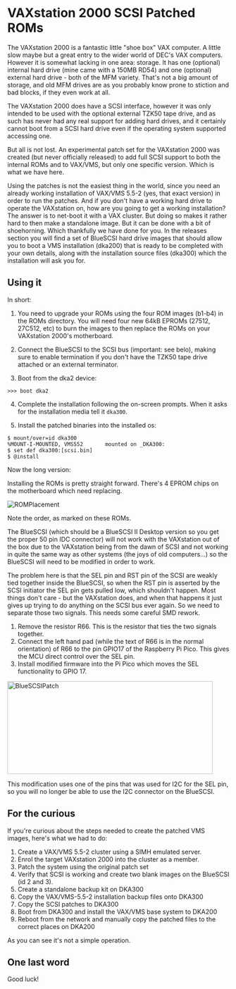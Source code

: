 VAXstation 2000 SCSI Patched ROMs
=================================

The VAXstation 2000 is a fantastic little "shoe box" VAX computer. A little
slow maybe but a great entry to the wider world of DEC's VAX computers.
However it is somewhat lacking in one area: storage. It has one (optional)
internal hard drive (mine came with a 150MB RD54) and one (optional)
external hard drive - both of the MFM variety. That's not a big amount of
storage, and old MFM drives are as you probably know prone to stiction and
bad blocks, if they even work at all. 

The VAXstation 2000 does have a SCSI interface, however it was only intended
to be used with the optional external TZK50 tape drive, and as such has never
had any real support for adding hard drives, and it certainly cannot boot
from a SCSI hard drive even if the operating system supported accessing one.

But all is not lost. An experimental patch set for the VAXstation 2000 was
created (but never officially released) to add full SCSI support to both the
internal ROMs and to VAX/VMS, but only one specific version. Which is what
we have here.

Using the patches is not the easiest thing in the world, since you need
an already working installation of VAX/VMS 5.5-2 (yes, that exact version)
in order to run the patches. And if you don't have a working hard drive
to operate the VAXstation on, how are you going to get a working installation?
The answer is to net-boot it with a VAX cluster. But doing so makes it
rather hard to then make a standalone image. But it can be done with a bit
of shoehorning. Which thankfully we have done for you. In the releases
section you will find a set of BlueSCSI hard drive images that should allow you
to boot a VMS installation (dka200) that is ready to be completed with
your own details, along with the installation source files (dka300) which
the installation will ask you for.

Using it
--------

In short:

1. You need to upgrade your ROMs using the four ROM images (b1-b4) in the ROMs
   directory. You will need four new 64kB EPROMs (27512, 27C512, etc) to burn the images to then
   replace the ROMs on your VAXstation 2000's motherboard.

2. Connect the BlueSCSI to the SCSI bus (important: see belo), making sure to enable termination if
   you don't have the TZK50 tape drive attached or an external terminator.

3. Boot from the dka2 device:

```
>>> boot dka2
```

4. Complete the installation following the on-screen prompts. When it asks for
   the installation media tell it `dka300`.

5. Install the patched binaries into the installed os:

```
$ mount/over=id dka300
%MOUNT-I-MOUNTED, VMS552       mounted on _DKA300:
$ set def dka300:[scsi.bin]
$ @install
```

Now the long version:

Installing the ROMs is pretty straight forward. There's 4 EPROM chips on the motherboard
which need replacing.

![ROMPlacement](https://github.com/user-attachments/assets/eb0417ef-58f3-4042-aaf1-6d31a02361bb)

Note the order, as marked on these ROMs.

The BlueSCSI (which should be a BlueSCSI II Desktop version so you get the proper 50 pin
IDC connector) will not work with the VAXstation out of the box due to the VAXstation
being from the dawn of SCSI and not working in quite the same way as other systems
(the joys of old computers...) so the BlueSCSI will need to be modified in order to work.

The problem here is that the SEL pin and RST pin of the SCSI are weakly tied together inside the
BlueSCSI, so when the RST pin is asserted by the SCSI initiator the SEL pin gets pulled
low, which shouldn't happen. Most things don't care - but the VAXstation does, and when that
happens it just gives up trying to do anything on the SCSI bus ever again.  So we need
to separate those two signals. This needs some careful SMD rework.

1. Remove the resistor R66. This is the resistor that ties the two signals together.
2. Connect the left hand pad (while the text of R66 is in the normal orientation)
   of R66 to the pin GPIO17 of the Raspberry Pi Pico. This
   gives the MCU direct control over the SEL pin.
3. Install modified firmware into the Pi Pico which moves the SEL functionality to
   GPIO 17.
   
<img width="466" height="211" alt="BlueSCSIPatch" src="https://github.com/user-attachments/assets/802cbc62-8243-49b3-af2c-86bdc8daa508" />

This modification uses one of the pins that was used for I2C for the SEL pin, so you will
no longer be able to use the I2C connector on the BlueSCSI.

For the curious
---------------

If you're curious about the steps needed to create the patched VMS images, here's what
we had to do:

1. Create a VAX/VMS 5.5-2 cluster using a SIMH emulated server.
2. Enrol the target VAXstation 2000 into the cluster as a member.
3. Patch the system using the original patch set
4. Verify that SCSI is working and create two blank images on the BlueSCSI (id 2 and 3).
5. Create a standalone backup kit on DKA300
6. Copy the VAX/VMS-5.5-2 installation backup files onto DKA300
7. Copy the SCSI patches to DKA300
8. Boot from DKA300 and install the VAX/VMS base system to DKA200
9. Reboot from the network and manually copy the patched files to the
   correct places on DKA200

As you can see it's not a simple operation.

One last word
-------------

Good luck!
